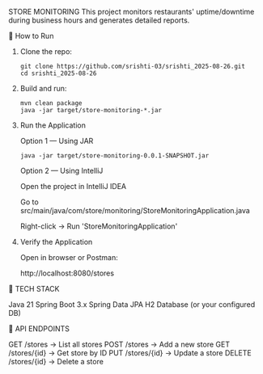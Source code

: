 STORE MONITORING
This project monitors restaurants' uptime/downtime during business hours and generates detailed reports.

🚀 How to Run
1. Clone the repo:
   ```
   git clone https://github.com/srishti-03/srishti_2025-08-26.git
   cd srishti_2025-08-26
   ```
2. Build and run:
   ```
   mvn clean package
   java -jar target/store-monitoring-*.jar
   ```
3. Run the Application
   
   Option 1 — Using JAR
   ```
   java -jar target/store-monitoring-0.0.1-SNAPSHOT.jar
   ```
   
   Option 2 — Using IntelliJ
   
   Open the project in IntelliJ IDEA

   Go to src/main/java/com/store/monitoring/StoreMonitoringApplication.java

   Right-click → Run 'StoreMonitoringApplication'
   

4. Verify the Application

   Open in browser or Postman:

   http://localhost:8080/stores

   

📌 TECH STACK

   Java 21
   Spring Boot 3.x
   Spring Data JPA
   H2 Database (or your configured DB)
   

📖 API ENDPOINTS

   GET /stores → List all stores
   POST /stores → Add a new store
   GET /stores/{id} → Get store by ID
   PUT /stores/{id} → Update a store
   DELETE /stores/{id} → Delete a store
